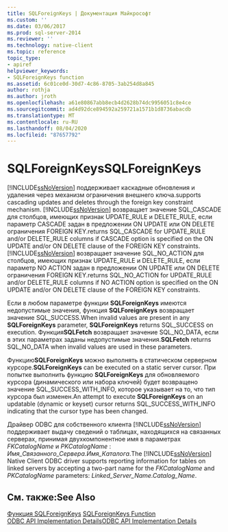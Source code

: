 ```yaml
---
title: SQLForeignKeys | Документация Майкрософт
ms.custom: ''
ms.date: 03/06/2017
ms.prod: sql-server-2014
ms.reviewer: ''
ms.technology: native-client
ms.topic: reference
topic_type:
- apiref
helpviewer_keywords:
- SQLForeignKeys function
ms.assetid: 6c01ce0d-30d7-4c86-8705-3ab254d8a845
author: rothja
ms.author: jroth
ms.openlocfilehash: a61e80867abb8ecb4d2628b74dc9956051c8e4ce
ms.sourcegitcommit: ad4d92dce894592a259721a1571b1d8736abacdb
ms.translationtype: MT
ms.contentlocale: ru-RU
ms.lasthandoff: 08/04/2020
ms.locfileid: "87657792"
---
```

# <a name="sqlforeignkeys"></a><span data-ttu-id="aa83a-102">SQLForeignKeys</span><span class="sxs-lookup"><span data-stu-id="aa83a-102">SQLForeignKeys</span></span>
  [!INCLUDE[ssNoVersion](../../includes/ssnoversion-md.md)] <span data-ttu-id="aa83a-103">поддерживает каскадные обновления и удаления через механизм ограничения внешнего ключа.</span><span class="sxs-lookup"><span data-stu-id="aa83a-103">supports cascading updates and deletes through the foreign key constraint mechanism.</span></span> [!INCLUDE[ssNoVersion](../../includes/ssnoversion-md.md)] <span data-ttu-id="aa83a-104">возвращает значение SQL_CASCADE для столбцов, имеющих признак UPDATE_RULE и DELETE_RULE, если параметр CASCADE задан в предложении ON UPDATE или ON DELETE ограничения FOREIGN KEY.</span><span class="sxs-lookup"><span data-stu-id="aa83a-104">returns SQL_CASCADE for UPDATE_RULE and/or DELETE_RULE columns if CASCADE option is specified on the ON UPDATE and/or ON DELETE clause of the FOREIGN KEY constraints.</span></span> [!INCLUDE[ssNoVersion](../../includes/ssnoversion-md.md)] <span data-ttu-id="aa83a-105">возвращает значение SQL_NO_ACTION для столбцов, имеющих признак UPDATE_RULE и DELETE_RULE, если параметр NO ACTION задан в предложении ON UPDATE или ON DELETE ограничения FOREIGN KEY.</span><span class="sxs-lookup"><span data-stu-id="aa83a-105">returns SQL_NO_ACTION for UPDATE_RULE and/or DELETE_RULE columns if NO ACTION option is specified on the ON UPDATE and/or ON DELETE clause of the FOREIGN KEY constraints.</span></span>  
  
 <span data-ttu-id="aa83a-106">Если в любом параметре функции **SQLForeignKeys** имеются недопустимые значения, функция **SQLForeignKeys** возвращает значение SQL_SUCCESS.</span><span class="sxs-lookup"><span data-stu-id="aa83a-106">When invalid values are present in any **SQLForeignKeys** parameter, **SQLForeignKeys** returns SQL_SUCCESS on execution.</span></span> <span data-ttu-id="aa83a-107">Функция**SQLFetch** возвращает значение SQL_NO_DATA, если в этих параметрах заданы недопустимые значения.</span><span class="sxs-lookup"><span data-stu-id="aa83a-107">**SQLFetch** returns SQL_NO_DATA when invalid values are used in these parameters.</span></span>  
  
 <span data-ttu-id="aa83a-108">Функцию**SQLForeignKeys** можно выполнять в статическом серверном курсоре.</span><span class="sxs-lookup"><span data-stu-id="aa83a-108">**SQLForeignKeys** can be executed on a static server cursor.</span></span> <span data-ttu-id="aa83a-109">При попытке выполнить функцию **SQLForeignKeys** для обновляемого курсора (динамического или набора ключей) будет возвращено значение SQL_SUCCESS_WITH_INFO, которое указывает на то, что тип курсора был изменен.</span><span class="sxs-lookup"><span data-stu-id="aa83a-109">An attempt to execute **SQLForeignKeys** on an updatable (dynamic or keyset) cursor returns SQL_SUCCESS_WITH_INFO indicating that the cursor type has been changed.</span></span>  
  
 <span data-ttu-id="aa83a-110">Драйвер ODBC для собственного клиента [!INCLUDE[ssNoVersion](../../includes/ssnoversion-md.md)] поддерживает выдачу сведений о таблицах, находящихся на связанных серверах, принимая двухкомпонентное имя в параметрах *FKCatalogName* и *PKCatalogName* : *Имя_Связанного_Сервера.Имя_Каталога*.</span><span class="sxs-lookup"><span data-stu-id="aa83a-110">The [!INCLUDE[ssNoVersion](../../includes/ssnoversion-md.md)] Native Client ODBC driver supports reporting information for tables on linked servers by accepting a two-part name for the *FKCatalogName* and *PKCatalogName* parameters: *Linked_Server_Name.Catalog_Name*.</span></span>  
  
## <a name="see-also"></a><span data-ttu-id="aa83a-111">См. также:</span><span class="sxs-lookup"><span data-stu-id="aa83a-111">See Also</span></span>  
 <span data-ttu-id="aa83a-112">[Функция SQLForeignKeys](https://go.microsoft.com/fwlink/?LinkId=59344) </span><span class="sxs-lookup"><span data-stu-id="aa83a-112">[SQLForeignKeys Function](https://go.microsoft.com/fwlink/?LinkId=59344) </span></span>  
 [<span data-ttu-id="aa83a-113">ODBC API Implementation Details</span><span class="sxs-lookup"><span data-stu-id="aa83a-113">ODBC API Implementation Details</span></span>](odbc-api-implementation-details.md)  
  
  
